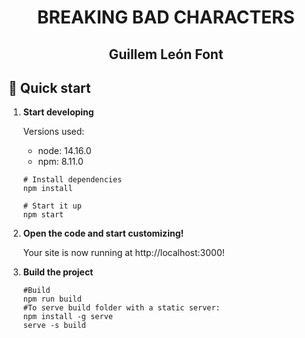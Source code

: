 <h1 align="center">
  BREAKING BAD CHARACTERS
</h1>
<h2 align="center">
    Guillem León Font
</h2>

## 🚀 Quick start

1.  **Start developing**

    Versions used:
    * node: 14.16.0 
    * npm: 8.11.0

    ```shell
    # Install dependencies
    npm install
    ```
    ```shell
    # Start it up
    npm start
    ```

2.  **Open the code and start customizing!**

    Your site is now running at http://localhost:3000!

3. **Build the project**
    ````shell
   #Build
   npm run build
   #To serve build folder with a static server:
   npm install -g serve
   serve -s build
   ````
